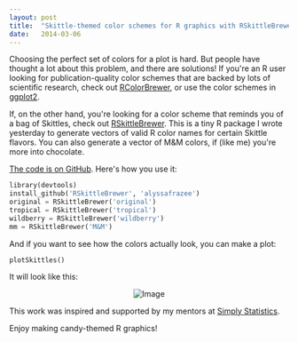 ```yaml
---
layout: post
title:  "Skittle-themed color schemes for R graphics with RSkittleBrewer!"
date:   2014-03-06
---
```


Choosing the perfect set of colors for a plot is hard.  But people have thought a lot about this problem, and there are solutions!  If you're an R user looking for publication-quality color schemes that are backed by lots of scientific research, check out [RColorBrewer](http://cran.r-project.org/web/packages/RColorBrewer/index.html), or use the color schemes in [ggplot2](http://ggplot2.org/). 

If, on the other hand, you're looking for a color scheme that reminds you of a bag of Skittles, check out [RSkittleBrewer](https://github.com/alyssafrazee/RSkittleBrewer). This is a tiny R package I wrote yesterday to generate vectors of valid R color names for certain Skittle flavors. You can also generate a vector of M&M colors, if (like me) you're more into chocolate.

[The code is on GitHub](https://github.com/alyssafrazee/RSkittleBrewer). Here's how you use it:
```python
library(devtools)
install_github('RSkittleBrewer', 'alyssafrazee')
original = RSkittleBrewer('original')
tropical = RSkittleBrewer('tropical')
wildberry = RSkittleBrewer('wildberry')
mm = RSkittleBrewer('M&M')
```

And if you want to see how the colors actually look, you can make a plot:

```
plotSkittles()
```

It will look like this:

<p align="center">
  <img src="{{site.url}}/static/images/skittles.png" alt="Image"/>
</p> 

This work was inspired and supported by my mentors at [Simply Statistics](http://simplystatistics.org/).

Enjoy making candy-themed R graphics!



